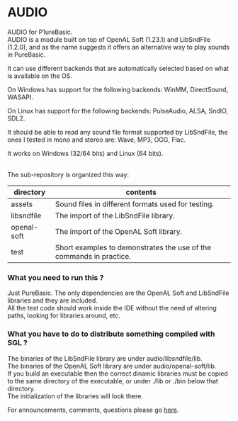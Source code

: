 # AUDIO
AUDIO for P1ureBasic.<br>
AUDIO is a module built on top of OpenAL Soft (1.23.1) and LibSndFile (1.2.0), and as the name suggests it offers an alternative way to play sounds in PureBasic.<br>

It can use different backends that are automatically selected based on what is available on the OS.<br>

On Windows has support for the following backends: WinMM, DirectSound, WASAPI.<br>

On Linux has support for the following backends: PulseAudio, ALSA, SndIO, SDL2.<br>

It should be able to read any sound file format supported by LibSndFile, the ones I tested in mono and stereo are: Wave, MP3, OGG, Flac. 

It works on Windows (32/64 bits) and Linux (64 bits).<br>
<br>

The sub-repository is organized this way:

| directory | contents |
| ------ | ------ |
| assets | Sound files in different formats used for testing. |
| libsndfile | The import of the LibSndFile library. |
| openal-soft | The import of the OpenAL Soft library. |
| test | Short examples to demonstrates the use of the commands in practice. |

### What you need to run this ?
Just PureBasic. The only dependencies are the OpenAL Soft and LibSndFile libraries and they are included.<br>
All the test code should work inside the IDE without the need of altering paths, looking for libraries around, etc.<br>

### What you have to do to distribute something compiled with SGL ?
The binaries of the LibSndFile library are under audio/libsndfile/lib.<br>
The binaries of the OpenAL Soft library are under audio/openal-soft/lib.<br>
If you build an executable then the correct dinamic libraries must be copied to the same directory of the executable, or under ./lib or ./bin below that directory.<br>
The initialization of the libraries will look there.<br>

For announcements, comments, questions please go [here](https://www.purebasic.fr/).

